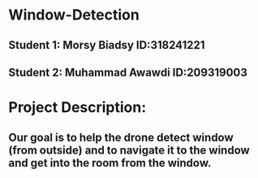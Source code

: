 # Window-Detection
## Student 1: Morsy Biadsy     ID:318241221
## Student 2: Muhammad Awawdi  ID:209319003

# Project Description:
## Our goal is to help the drone detect window (from outside) and to navigate it to the window and get into the room from the window.
